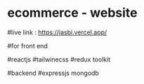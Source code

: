﻿# ecommerce - website 
 #live link : https://jasbi.vercel.app/

 #for front end 
 
 #reactjs #tailwinecss #redux toolkit 
 
 #backend 
 #expressjs mongodb

 

